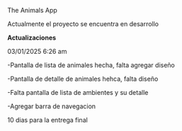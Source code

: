 The Animals App

Actualmente el proyecto se encuentra en desarrollo

**Actualizaciones**

03/01/2025 6:26 am

-Pantalla de lista de animales hecha, falta agregar diseño

-Pantalla de detalle de animales hehca, falta diseño

-Falta pantalla de lista de ambientes y su detalle

-Agregar barra de navegacion

10 dias para la entrega final
